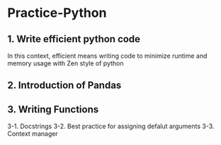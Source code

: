 # Practice-Python

## 1. Write efficient python code
In this context, efficient means writing code to minimize runtime and memory usage with Zen style of python

## 2. Introduction of Pandas

## 3. Writing Functions
3-1. Docstrings
3-2. Best practice for assigning defalut arguments
3-3. Context manager

